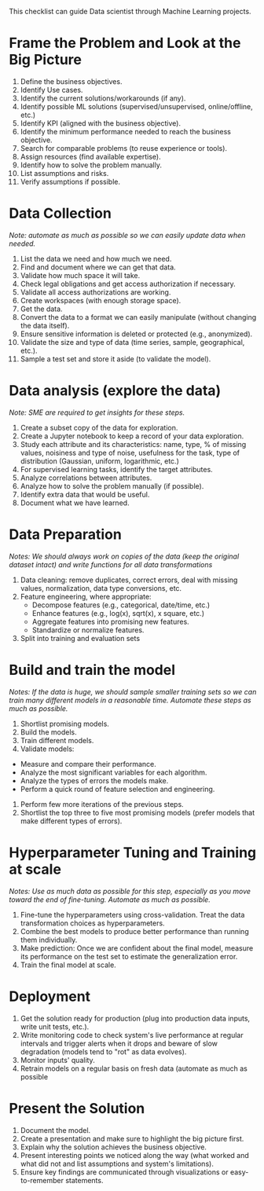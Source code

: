 This checklist can guide Data scientist through Machine Learning projects.

# Frame the Problem and Look at the Big Picture
1. Define the business objectives.
1. Identify Use cases.
1. Identify the current solutions/workarounds (if any).
1. Identify possible ML solutions (supervised/unsupervised, online/offline, etc.)
1. Identify KPI (aligned with the business objective).
1. Identify the minimum performance needed to reach the business objective.
1. Search for comparable problems (to reuse experience or tools).
1. Assign resources (find available expertise).
1. Identify how to solve the problem manually.
1. List assumptions and risks.
1. Verify assumptions if possible.

# Data Collection
*Note: automate as much as possible so we can easily update data when needed.*
1. List the data we need and how much we need.
1. Find and document where we can get that data.
1. Validate how much space it will take.
1. Check legal obligations and get access authorization if necessary.
1. Validate all access authorizations are working.
1. Create workspaces (with enough storage space).
1. Get the data.
1. Convert the data to a format we can easily manipulate (without changing the data itself).
1. Ensure sensitive information is deleted or protected (e.g., anonymized).
1. Validate the size and type of data (time series, sample, geographical, etc.).
1. Sample a test set and store it aside (to validate the model).

# Data analysis (explore the data)
*Note: SME are required to get insights for these steps.*
1. Create a subset copy of the data for exploration.
1. Create a Jupyter notebook to keep a record of your data exploration.
1. Study each attribute and its characteristics: name, type, % of missing values, noisiness and type of noise, usefulness for the task, type of distribution (Gaussian, uniform, logarithmic, etc.)
1. For supervised learning tasks, identify the target attributes.
1. Analyze correlations between attributes.
1. Analyze how to solve the problem manually (if possible).
1. Identify extra data that would be useful.
1. Document what we have learned.

# Data Preparation
*Notes: We should always work on copies of the data (keep the original dataset intact) and write functions for all data transformations*
1. Data cleaning: remove duplicates, correct errors, deal with missing values, normalization, data type conversions, etc.
1. Feature engineering, where appropriate:
    - Decompose features (e.g., categorical, date/time, etc.)
    - Enhance features (e.g., log(x), sqrt(x), x square, etc.)
    - Aggregate features into promising new features.
    - Standardize or normalize features.
1. Split into training and evaluation sets

# Build and train the model
*Notes: If the data is huge, we should sample smaller training sets so we can train many different models in a reasonable time. Automate these steps as much as possible.*
1. Shortlist promising models.
1. Build the models.
1. Train different models.
1. Validate models:
  - Measure and compare their performance.
  - Analyze the most significant variables for each algorithm.
  - Analyze the types of errors the models make.
  - Perform a quick round of feature selection and engineering.
1. Perform few more iterations of the previous steps.
1. Shortlist the top three to five most promising models (prefer models that make different types of errors).

# Hyperparameter Tuning and Training at scale
*Notes: Use as much data as possible for this step, especially as you move toward the end of fine-tuning. Automate as much as possible.*
1. Fine-tune the hyperparameters using cross-validation. Treat the data transformation choices as hyperparameters.
1. Combine the best models to produce better performance than running them individually.
1. Make prediction: Once we are confident about the final model, measure its performance on the test set to estimate the generalization error.
1. Train the final model at scale.

# Deployment
1. Get the solution ready for production (plug into production data inputs, write unit tests, etc.).
1. Write monitoring code to check system's live performance at regular intervals and trigger alerts when it drops and beware of slow degradation (models tend to "rot" as data evolves).
1. Monitor inputs' quality.
1. Retrain models on a regular basis on fresh data (automate as much as possible

# Present the Solution
1. Document the model.
1. Create a presentation and make sure to highlight the big picture first.
1. Explain why the solution achieves the business objective.
1. Present interesting points we noticed along the way (what worked and what did not and list assumptions and system's limitations).
1. Ensure key findings are communicated through visualizations or easy-to-remember statements.
